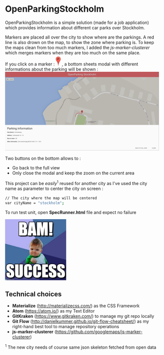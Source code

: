 # OpenParkingStockholm

OpenParkingStockholm is a simple solution (made for a job application) which provides information about different car parks over Stockholm.

Markers are placed all over the city to show where are the parkings.
A red line is also drown on the map, to show the zone where parking is.
To keep the maps clean from too much markers, I added the _js-marker-clusterer_ which merges markers when they are too much on the same place.

If you click on a marker : <img src="img/docs/parking-marker.png" style="width: 16px;margin-top:-10px;"/> , a bottom sheets modal with different informations about the parking will be shown :
<img src="img/docs/parking-information.png" alt="Drawing" style="width: 1000px"/>

Two buttons on the bottom allows to :
- Go back to the full view
- Only close the modal and keep the zoom on the current area

This project can be _easily_<sup>1</sup> reused for another city as I've used the city name as parameter to center the city on screen  :
```sh
// The city where the map will be centered
var cityName = "stockholm";
```

To run test unit, open **SpecRunner.html** file and expect no failure

<img src="img/docs/test-succeeded.jpg" alt="Drawing" style="width: 200px;"/>

## Technical choices

- **Materialize** (<http://materializecss.com/>) as the CSS Framework
- **Atom** (<https://atom.io/>) as my Text Editor
- **GitKraken** (<https://www.gitkraken.com/>) to manage my git repo locally
- **Git Flow** (<http://danielkummer.github.io/git-flow-cheatsheet/>) as my right-hand best tool to manage repository operations
- **js-marker-clusterer** (https://github.com/googlemaps/js-marker-clusterer)

<sup>1</sup> The new city needs of course same json skeleton fetched from open data
